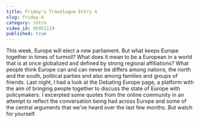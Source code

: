 ```yaml
---
title: Friday's Travelogue Entry 4
slug: friday-4
category: intro
video_id: 95951119
published: true
---
```

This week, Europe will elect a new parliament. But what keeps Europe together in times of turmoil? What does it mean to be a European in a world that is at once globalized and defined by strong regional affiliations? What people think Europe can and can never be differs among nations, the north and the south, political parties and also among families and groups of friends. Last night, I had a look at the Debating Europe page, a platform with the aim of bringing people together to discuss the state of Europe with policymakers. I excerpted some quotes from the online community in an attempt to reflect the conversation being had across Europe and some of the central arguments that we’ve heard over the last few months. But watch for yourself.

